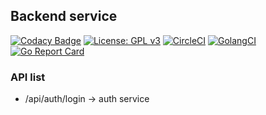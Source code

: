## Backend service

[![Codacy Badge](https://api.codacy.com/project/badge/Grade/ae1c174c8b4041e7b8929c7ad6b7cd5f)](https://app.codacy.com/app/dreambo8563/k8s-demo-TodoBackend?utm_source=github.com&utm_medium=referral&utm_content=dreambo8563/k8s-demo-TodoBackend&utm_campaign=Badge_Grade_Dashboard)
[![License: GPL v3](https://img.shields.io/badge/License-GPLv3-blue.svg)](https://www.gnu.org/licenses/gpl-3.0)
[![CircleCI](https://circleci.com/gh/dreambo8563/k8s-demo-TodoBackend/tree/master.svg?style=svg)](https://circleci.com/gh/dreambo8563/k8s-demo-TodoBackend/tree/master)
[![GolangCI](https://golangci.com/badges/github.com/golangci/golangci-lint.svg)](https://golangci.com)
[![Go Report Card](https://goreportcard.com/badge/github.com/dreambo8563/k8s-demo-TodoBackend)](https://goreportcard.com/report/github.com/dreambo8563/k8s-demo-TodoBackend)

### API list

- /api/auth/login -> auth service
